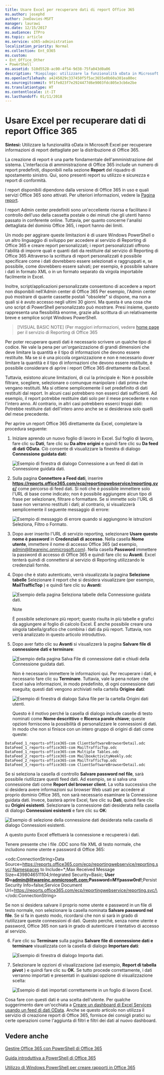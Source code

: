 ```yaml
---
title: Usare Excel per recuperare dati di report Office 365
ms.author: josephd
author: JoeDavies-MSFT
manager: laurawi
ms.date: 12/15/2017
ms.audience: ITPro
ms.topic: article
ms.service: o365-administration
localization_priority: Normal
ms.collection: Ent_O365
ms.custom:
- Ent_Office_Other
- PowerShell
ms.assetid: 510d5528-ac00-4f54-9d38-75fa043d0a06
description: "Riepilogo: utilizzare la funzionalità oData in Microsoft Excel per recuperare informazioni di report dettagliate per la distribuzione di Office 365."
ms.openlocfilehash: a4245029c337450f5f5ac3655e0b60a301ea80ec
ms.sourcegitcommit: 9f1fe023f7e2924477d6e9003fdc805e3cb6e2be
ms.translationtype: HT
ms.contentlocale: it-IT
ms.lasthandoff: 01/11/2018
---
```

# <a name="using-excel-to-retrieve-office-365-reporting-data"></a>Usare Excel per recuperare dati di report Office 365

 **Sintesi:** Utilizzare la funzionalità oData in Microsoft Excel per recuperare informazioni di report dettagliate per la distribuzione di Office 365.
  
La creazione di report è una parte fondamentale dell'amministrazione del sistema. L'interfaccia di amministrazione di Office 365 include un numero di report predefiniti, disponibili nella sezione **Report** del riquadro di spostamento sinistro. Qui, sono presenti report su utilizzo e sicurezza e report di conformità.
  
I report disponibili dipendono dalla versione di Office 365 in uso e quali servizi Office 365 sono attivati. Per ulteriori informazioni, vedere la [Pagina report]((https://technet.microsoft.com/it-IT/library/office-365-reports.aspx)).
  
I report Admin center predefiniti sono un'eccellente risorsa e facilitano il controllo dell'uso della cassetta postale o dei minuti che gli utenti hanno passato in conferente online. Tuttavia, per quanto concerne l'analisi dettagliata del dominio Office 365, i report hanno dei limiti.
  
Un modo per aggirare queste limitazioni è di usare Windows PowerShell o un altro linguaggio di sviluppo per accedere al servizio di Reporting di Office 365 e creare report personalizzati; i report personalizzati offrono l'abilità di imporre quali e quanti dati da restituire dal servizio di Reporting di Office 365 Attraverso la scrittura di report personalizzati è possibile specificare come i dati dovrebbero essere selezionati e raggruppati e, se possibile, come dovrebbero essere salvati; per esempio, è possibile salvare i dati in formato XML o in un formato separato da virgola importabile facilmente in Excel. 
  
Inoltre, script/applicazioni personalizzate consentono di accedere a report non disponibili nell'Admin center di Office 365 Per esempio, l'Admin center può mostrare di quante cassette postali "obsolete" si dispone, ma non a quali si è avuto accesso negli ultimi 30 giorni. Ma questa è una cosa che uno script di PowerShell personalizzato può mostrare. Presi insieme, questo rappresenta una flessibilità enorme, grazie alla scrittura di un relativamente breve e semplice script Windows PowerShell.
  
> [!VISUAL BASIC NOTE] (Per maggiori informazioni, vedere [home page](https://msdn.microsoft.com/en-us/library/office/jj984325%28v=office.15%29.aspx) per il servizio di Reporting di Office 365
  
Per poter recuperare questi dati è necessario scrivere un qualche tipo di codice. Ne vale la pena per un'organizzazione di grandi dimensioni che deve limitare la quantità e il tipo di informazioni che devono essere restituite. Ma se si è una piccola organizzazione e non è necessario dover limitare la quantità e il tipo di informazioni che devono essere restituite, è possibile considerare di aprire i report Office 365 direttamente da Excel.
  
Tuttavia, esistono alcune limitazioni, di cui la principale è: Non è possibile filtrare, scegliere, selezionare o comunque manipolare i dati prima che vengano restituiti. Ma si ottiene semplicemente il set predefinito di dati restituiti dal report. In alcuni casi potrebbero non esserci dati sufficienti. Ad esempio, il report potrebbe restituire dati solo per il mese precedente e non l'intero anno. Al contrario, in altri casi potrebbero esserci troppi dati: Potrebbe restituire dati dell'intero anno anche se si desiderava solo quelli del mese precedente.
  
Per aprire un report Office 365 direttamente da Excel, completare la procedura seguente:
  
1. Iniziare aprendo un nuovo foglio di lavoro in Excel. Sul foglio di lavoro, fare clic su **Dati**, fare clic su **Da altre origini** e quindi fare clic su **Da feed di dati OData**. Ciò consente di visualizzare la finestra di dialogo **Connessione guidata dati**:
    
     ![Esempio di finestra di dialogo Connessione a un feed di dati in Connessione guidata dati.](images/o365_reporting_connect_data_feed.png)
  
2. Sulla pagina **Connettere a Feed dati**, inserire **https://reports.office365.com/ecp/reportingwebservice/reporting.svc/** come percorso di feed dati. Si noti che è possibile immettere solo l'URL di base come indicato; non è possibile aggiungere alcun tipo di frase per selezionare, filtrare o formattare. Se si immette solo l'URL di base non verranno restituiti i dati; al contrario, si visualizzerà semplicemente il seguente messaggio di errore:
    
     ![Esempio di messaggio di errore quando si aggiungono le istruzioni Seleziona, Filtro o Formato.](images/o365_reporting_incorrect_data_feed.png)
  
3. Dopo aver inserito l'URL di servizio reporting, selezionare **Usare questo nome è password** in **Credenziali di accesso**. Nella casella **Nome utente**, immettere il nome di accesso Office 365 (ad esempio, admin@litwareinc.onmicrosoft.com). Nella casella **Password** immettere la password di accesso di Office 365 e quindi fare clic su **Avanti**. Excel tenterà quindi di connettersi al servizio di Reporting utilizzando le credenziali fornite.
    
4. Dopo che è stato autenticato, verrà visualizzata la pagina **Selezione tabelle** Selezionare il report che si desidera visualizzare (per esempio, **MailTrafficTop** ) e quindi fare clic su **Avanti**:
    
     ![Esempio della pagina Seleziona tabelle della Connessione guidata dati.](images/o365_reporting_select_tables.png)
  
    > [!NOTE]
    > È possibile selezionare più report; questo risulta in più tabelle e grafici da aggiungere al foglio di calcolo Excel. È anche possibile creare una singola tabella/grafico che combina i dati da più report. Tuttavia, non verrà analizzato in questo articolo introduttivo. 
  
5. Dopo aver fatto clic su **Avanti** si visualizzerà la pagina **Salvare file di connessione dati e terminare**:
    
     ![Esempio della pagina Salva File di connessione dati e chiudi della Connessione guidata dati.](images/o365_reporting_odata_finish.png)
  
    Non è necessario immettere le informazioni qui. Per recuperare i dati, è necessario fare clic su **Terminare**. Tuttavia, vale la pena notare che Excel salva informazioni, in modo predefinito, di ogni connessione dati eseguita; questi dati vengono archiviati nella cartella **Origine dati**:
    
     ![Esempio di finestra di dialogo Salva file per la cartella Origini dati utenti.](images/o365_reporting_save_data_source.png)
  
    Questo è il motivo perché la casella di dialogo include caselle di testo nominati come **Nome descrittivo** e **Ricerca parole chiave**; queste opzioni forniscono la possibilità di personalizzare le connessioni di dati. In modo che non si finisce con un intero gruppo di origini di dati come queste:
    
  ```
  DataFeed_1_reports-office365-com ClientSoftwareBrowserDetail.odc
DataFeed_1_reports-office365-com MailTrafficTop.odc
DataFeed_1_reports-office365-com Multiple Tables.odc
DataFeed_2_reports-office365-com MailboxActivityWeekly.odc
DataFeed_2_reports-office365-com MailTrafficTop.odc
DataFeed_3_reports-office365-com ClientSoftwareBrowserDetail.odc
  ```

Se si seleziona la casella di controllo **Salvare password nel file**, sarà possibile riutilizzare questi feed dati. Ad esempio, se si salva una connessione dati come **Report del browser client**. La volta successiva che si desidera avere informazioni sui browser Web usati per accedere al proprio dominio Office 365, non sarà necessario esaminare la Connessione guidata dati. Invece, basterà aprire Excel, fare clic su **Dati**, quindi fare clic su **Origini esistenti**. Selezionare la connessione dati desiderata nella casella di dialogo **Connessioni esistenti** e fare clic su **OK**:
    
![Esempio di selezione della connessione dati desiderata nella casella di dialogo Connessioni esistenti.](images/o365_reporting_select_connection.png)
  
A questo punto Excel effettuerà la connessione e recupererà i dati.
    
Tenere presente che i file .ODC sono file XML di testo normale, che includono nome utente e password di Office 365:
    
\<odc:ConnectionString>Data Source=https://reports.office365.com/ecp/reportingwebservice/reporting.svc/;Namespaces to Include=*;Max Received Message Size=4398046511104;Integrated Security=Basic; **User ID=admin@litwareinc.onmicrosoft.com;Password=MYpassw0rd!**;Persist Security Info=false;Service Document Url=https://reports.office365.com/ecp/reportingwebservice/reporting.svc/\</odc:ConnectionString>
    
Se non si desidera salvare il proprio nome utente e password in un file di testo normale, non selezionare la casella nominata **Salvare password nel file**. Se si fa in questo modo, ricordarsi che non si sarà in grado di riutilizzare queste connessioni di dati. Questo perché, senza nome utente e password, Office 365 non sarà in grado di autenticare il tentativo di accesso al servizio.
    
6. Fare clic su **Terminare** sulla pagina **Salvare file di connessione dati e terminare** visualizzata con la casella di dialogo **Importare dati**:
    
     ![Esempio di finestra di dialogo Importa dati.](images/o365_reporting_import_data.png)
  
7. Selezionare le opzioni di visualizzazione (ad esempio, **Report di tabella pivot** ) e quindi fare clic su **OK**. Se tutto procede correttamente, i dati verranno importati e presentati in qualsiasi opzione di visualizzazione scelta:
    
     ![Esempio di dati importati correttamente in un foglio di lavoro Excel.](images/o365_reporting_sample_spreadsheet.png)
  
Cosa fare con questi dati è una scelta dell'utente. Per qualche suggerimento dare un'occhiata a [Creare un dashboard di Excel Services usando un feed di dati OData](https://technet.microsoft.com/en-us/library/jj873965%28v=office.15%29.aspx). Anche se questo articolo non utilizza il servizio di creazione report di Office 365, fornisce dei consigli pratici su certe operazioni come l'aggiunta di filtri e filtri dei dati al nuovo dashboard.
  
## <a name="see-also"></a>Vedere anche

#### 

[Gestire Office 365 con PowerShell di Office 365](manage-office-365-with-office-365-powershell.md)
  
[Guida introduttiva a PowerShell di Office 365](getting-started-with-office-365-powershell.md)
  
[Utilizzo di Windows PowerShell per creare rapporti in Office 365](use-windows-powershell-to-create-reports-in-office-365.md)

